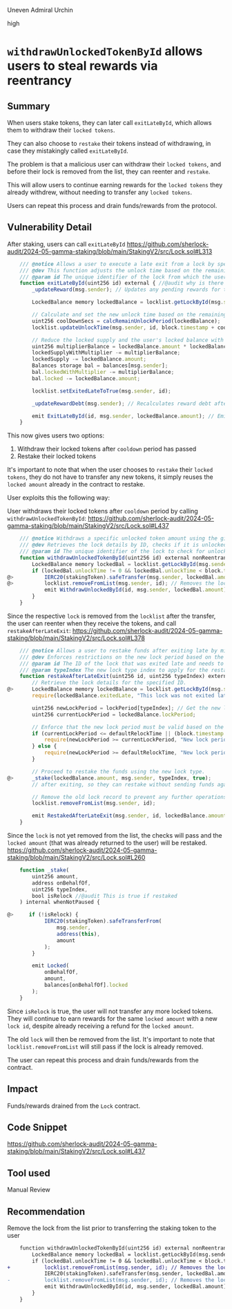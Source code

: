 Uneven Admiral Urchin

high

# `withdrawUnlockedTokenById` allows users to steal rewards via reentrancy

## Summary
When users stake tokens, they can later call `exitLateById`, which allows them to withdraw their `locked tokens`.

They can also choose to `restake` their tokens instead of withdrawing, in case they mistakingly called `exitLateById`.

The problem is that a malicious user can withdraw their `locked tokens`, and before their lock is removed from the list, they can reenter and `restake`.

This will allow users to continue earning rewards for the `locked tokens` they already withdrew, without needing to transfer any `locked tokens`.

Users can repeat this process and drain funds/rewards from the protocol.

## Vulnerability Detail

After staking, users can call `exitLateById`
https://github.com/sherlock-audit/2024-05-gamma-staking/blob/main/StakingV2/src/Lock.sol#L313
```javascript
    /// @notice Allows a user to execute a late exit from a lock by specifying the lock ID, updating unlock times and reducing locked balances.
    /// @dev This function adjusts the unlock time based on the remaining cooldown period, updates the locked balances, flags the lock as exited late, and logs the exit.
    /// @param id The unique identifier of the lock from which the user wishes to exit late.
    function exitLateById(uint256 id) external { //@audit why is there no verification of timestamp?
        _updateReward(msg.sender); // Updates any pending rewards for the caller before proceeding.

        LockedBalance memory lockedBalance = locklist.getLockById(msg.sender, id); // Retrieves the lock details from the lock list as a storage reference to modify.

        // Calculate and set the new unlock time based on the remaining cooldown period.
        uint256 coolDownSecs = calcRemainUnlockPeriod(lockedBalance);
        locklist.updateUnlockTime(msg.sender, id, block.timestamp + coolDownSecs);

        // Reduce the locked supply and the user's locked balance with and without multiplier.
        uint256 multiplierBalance = lockedBalance.amount * lockedBalance.multiplier;
        lockedSupplyWithMultiplier -= multiplierBalance;
        lockedSupply -= lockedBalance.amount;
        Balances storage bal = balances[msg.sender];
        bal.lockedWithMultiplier -= multiplierBalance;
        bal.locked -= lockedBalance.amount;

        locklist.setExitedLateToTrue(msg.sender, id);

        _updateRewardDebt(msg.sender); // Recalculates reward debt after changing the locked balance.

        emit ExitLateById(id, msg.sender, lockedBalance.amount); // Emits an event logging the details of the late exit.
    }
```

This now gives users two options:

1. Withdraw their locked tokens after `cooldown` period has passed
2. Restake their locked tokens

It's important to note that when the user chooses to `restake` their `locked tokens`, they do not have to transfer any new tokens, it simply reuses the `locked amount` already in the contract to restake.

User exploits this the following way:

User withdraws their locked tokens after `cooldown` period by calling `withdrawUnlockedTokenById`:
https://github.com/sherlock-audit/2024-05-gamma-staking/blob/main/StakingV2/src/Lock.sol#L437
```javascript
    /// @notice Withdraws a specific unlocked token amount using the given lock ID, if the unlock time has passed.
    /// @dev Retrieves the lock details by ID, checks if it is unlocked, and transfers the unlocked amount to the user.
    /// @param id The unique identifier of the lock to check for unlocked tokens.
    function withdrawUnlockedTokenById(uint256 id) external nonReentrant {
        LockedBalance memory lockedBal = locklist.getLockById(msg.sender, id); // Retrieves the lock details for the specified ID.
        if (lockedBal.unlockTime != 0 && lockedBal.unlockTime < block.timestamp) {
@>          IERC20(stakingToken).safeTransfer(msg.sender, lockedBal.amount); // Transfers the unlocked amount to the user.
@>          locklist.removeFromList(msg.sender, id); // Removes the lock from the lock list.
            emit WithdrawUnlockedById(id, msg.sender, lockedBal.amount); // Emits an event logging the withdrawal of the unlocked tokens.
        }
    }
```

Since the respective `lock` is removed from the `locklist` after the transfer, the user can reenter when they receive the tokens, and call `restakeAfterLateExit`:
https://github.com/sherlock-audit/2024-05-gamma-staking/blob/main/StakingV2/src/Lock.sol#L378
```javascript
    /// @notice Allows a user to restake funds after exiting late by mistake.
    /// @dev Enforces restrictions on the new lock period based on the current lock period and default relock time.
    /// @param id The ID of the lock that was exited late and needs to be re-staked.
    /// @param typeIndex The new lock type index to apply for the restake.
    function restakeAfterLateExit(uint256 id, uint256 typeIndex) external {
        // Retrieve the lock details for the specified ID.
@>      LockedBalance memory lockedBalance = locklist.getLockById(msg.sender, id);
        require(lockedBalance.exitedLate, "This lock was not exited late or is ineligible for restaking.");

        uint256 newLockPeriod = lockPeriod[typeIndex]; // Get the new lock period based on the type index.
        uint256 currentLockPeriod = lockedBalance.lockPeriod;

        // Enforce that the new lock period must be valid based on the current conditions.
        if (currentLockPeriod <= defaultRelockTime || (block.timestamp - lockedBalance.lockTime) < currentLockPeriod) {
            require(newLockPeriod >= currentLockPeriod, "New lock period must be greater than or equal to the current lock period");
        } else {
            require(newLockPeriod >= defaultRelockTime, "New lock period must be greater than or equal to the default relock time");
        }

        // Proceed to restake the funds using the new lock type.
@>      _stake(lockedBalance.amount, msg.sender, typeIndex, true);
        // after exiting, so they can restake without sending funds again

        // Remove the old lock record to prevent any further operations on it.
        locklist.removeFromList(msg.sender, id);

        emit RestakedAfterLateExit(msg.sender, id, lockedBalance.amount, typeIndex);
    }
```

Since the `lock` is not yet removed from the list, the checks will pass and the `locked amount` (that was already returned to the user) will be restaked.
https://github.com/sherlock-audit/2024-05-gamma-staking/blob/main/StakingV2/src/Lock.sol#L260
```javascript
    function _stake(
        uint256 amount,
        address onBehalfOf,
        uint256 typeIndex,
        bool isRelock //@audit This is true if restaked
    ) internal whenNotPaused {

@>     if (!isRelock) {
            IERC20(stakingToken).safeTransferFrom(
                msg.sender,
                address(this),
                amount
            );
        }

        emit Locked(
            onBehalfOf,
            amount,
            balances[onBehalfOf].locked
        );
    }
```

Since `isRelock` is true, the user will not transfer any more locked tokens. They will continue to earn rewards for the same `locked amount` with a new `lock id`, despite already receiving a refund for the `locked amount`.

The old `lock` will then be removed from the list. It's important to note that `locklist.removeFromList` will still pass if the lock is already removed.

The user can repeat this process and drain funds/rewards from the contract.

## Impact
Funds/rewards drained from the `Lock` contract.

## Code Snippet
https://github.com/sherlock-audit/2024-05-gamma-staking/blob/main/StakingV2/src/Lock.sol#L437

## Tool used
Manual Review

## Recommendation
Remove the lock from the list prior to transferring the staking token to the user

```diff
    function withdrawUnlockedTokenById(uint256 id) external nonReentrant {
        LockedBalance memory lockedBal = locklist.getLockById(msg.sender, id); // Retrieves the lock details for the specified ID.
        if (lockedBal.unlockTime != 0 && lockedBal.unlockTime < block.timestamp) {
+           locklist.removeFromList(msg.sender, id); // Removes the lock from the lock list.
            IERC20(stakingToken).safeTransfer(msg.sender, lockedBal.amount); // Transfers the unlocked amount to the user.
-           locklist.removeFromList(msg.sender, id); // Removes the lock from the lock list.
            emit WithdrawUnlockedById(id, msg.sender, lockedBal.amount); // Emits an event logging the withdrawal of the unlocked tokens.
        }
    }
```
